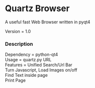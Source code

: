 # Quartz Browser
A useful fast Web Browser written in pyqt4

Version = 1.0
### Description
Dependency = python-qt4  
Usage = quartz.py URL  
Features = Unified Search/Url Bar  
           Turn Javascript, Load Images on/off  
           Find Text inside page  
           Print Page  
